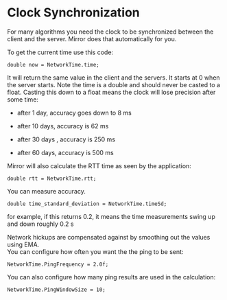 # Clock Synchronization

For many algorithms you need the clock to be synchronized between the client and
the server. Mirror does that automatically for you.

To get the current time use this code:

```
double now = NetworkTime.time;
```

It will return the same value in the client and the servers. It starts at 0 when
the server starts. Note the time is a double and should never be casted to a
float. Casting this down to a float means the clock will lose precision after
some time:

-   after 1 day, accuracy goes down to 8 ms

-   after 10 days, accuracy is 62 ms

-   after 30 days , accuracy is 250 ms

-   after 60 days, accuracy is 500 ms

Mirror will also calculate the RTT time as seen by the application:

```
double rtt = NetworkTime.rtt;
```

You can measure accuracy.

```
double time_standard_deviation = NetworkTime.timeSd;
```

for example, if this returns 0.2, it means the time measurements swing up and
down roughly 0.2 s

Network hickups are compensated against by smoothing out the values using EMA.  
You can configure how often you want the the ping to be sent:

```
NetworkTime.PingFrequency = 2.0f;
```

You can also configure how many ping results are used in the calculation:

```
NetworkTime.PingWindowSize = 10;
```
